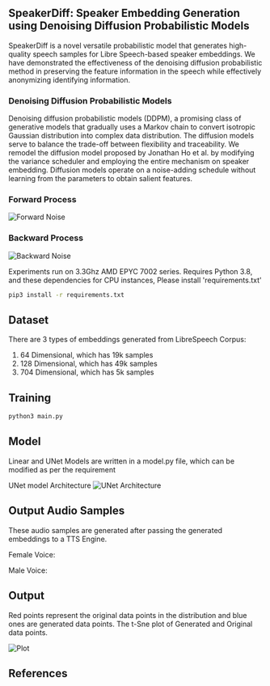 ## SpeakerDiff: Speaker Embedding Generation using Denoising Diffusion Probabilistic Models
SpeakerDiff is a novel versatile probabilistic model that generates high-quality speech samples for Libre Speech-based speaker embeddings. We have demonstrated the effectiveness of the denoising diffusion probabilistic method in preserving the feature information in the speech while effectively anonymizing identifying information. 

### Denoising Diffusion Probabilistic Models
Denoising diffusion probabilistic models (DDPM), a promising class of generative models that gradually uses a Markov chain to convert isotropic Gaussian distribution into complex data distribution. The diffusion models serve to balance the trade-off between flexibility and traceability. We remodel the diffusion model proposed by Jonathan Ho et al. by modifying the variance scheduler and employing the entire mechanism on speaker embedding. Diffusion models operate on a noise-adding schedule without learning from the parameters to obtain salient features.

### Forward Process
![Forward Noise](https://github.com/Akshat4112/speaker_embedding_generation_diffusion_models/blob/main/figures/Forward_noise.png)

### Backward Process
![Backward Noise](https://github.com/Akshat4112/speaker_embedding_generation_diffusion_models/blob/main/figures/backward_noise.png)

Experiments run on 3.3Ghz AMD EPYC 7002 series. Requires Python 3.8, and these dependencies for CPU instances, Please install 'requirements.txt'

```bash
pip3 install -r requirements.txt
```

## Dataset

There are 3 types of embeddings generated from LibreSpeech Corpus: 
1. 64 Dimensional, which has 19k samples
2. 128 Dimensional, which has 49k samples
3. 704 Dimensional, which has 5k samples

## Training
```bash
python3 main.py
```

## Model

Linear and UNet Models are written in a model.py file, which can be modified as per the requirement

UNet model Architecture
![UNet Architecture](https://github.com/Akshat4112/speaker_embedding_generation_diffusion_models/blob/main/figures/Unet.drawio.png)
## Output Audio Samples
These audio samples are generated after passing the generated embeddings to a TTS Engine. 


Female Voice:  



Male Voice: 



## Output
Red points represent the original data points in the distribution and blue ones are generated data points. 
The t-Sne plot of Generated and Original data points. 

![Plot](https://github.com/Akshat4112/speaker_embedding_generation_diffusion_models/blob/main/figures/TSNE-Based%202D%20Plot%20of%2064%20dimensional%20Embeddings.png)

## References






